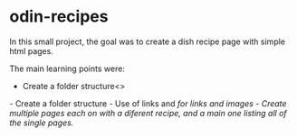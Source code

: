 # odin-recipes

In this small project, the goal was to create a dish recipe page with simple html pages.

The main learning points were:
<ul>
    <li> Create a folder structure<>
</ul>
    - Create a folder structure
    - Use of links <a> and <i> for links and images
    - Create multiple pages each on with a diferent     recipe, and a main one listing all of the single pages.